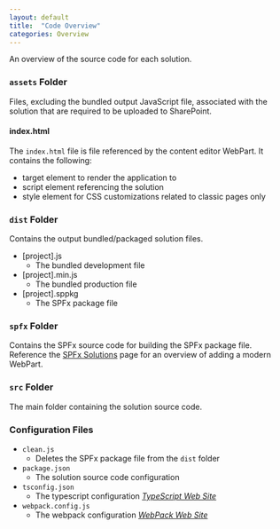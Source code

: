 ```yaml
---
layout: default
title:  "Code Overview"
categories: Overview
---
```

An overview of the source code for each solution.

### `assets` Folder

Files, excluding the bundled output JavaScript file, associated with the solution that are required to be uploaded to SharePoint.

#### index.html

The `index.html` file is file referenced by the content editor WebPart. It contains the following:

* target element to render the application to
* script element referencing the solution
* style element for CSS customizations related to classic pages only

### `dist` Folder

Contains the output bundled/packaged solution files.

* [project].js
  * The bundled development file
* [project].min.js
  * The bundled production file
* [project].sppkg
  * The SPFx package file

### `spfx` Folder

Contains the SPFx source code for building the SPFx package file. Reference the [SPFx Solutions](/jump-start-projects/overview/spfx) page for an overview of adding a modern WebPart.

### `src` Folder

The main folder containing the solution source code.

### Configuration Files

* `clean.js`
  * Deletes the SPFx package file from the `dist` folder
* `package.json`
  * The solution source code configuration
* `tsconfig.json`
  * The typescript configuration _[TypeScript Web Site](https://www.typescriptlang.org/)_
* `webpack.config.js`
  * The webpack configuration _[WebPack Web Site](https://webpack.js.org/)_
